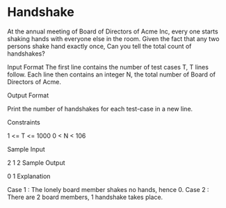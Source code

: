 # Handshake

At the annual meeting of Board of Directors of Acme Inc, every one starts shaking hands with everyone else in the room. Given the fact that any two persons shake hand exactly once, Can you tell the total count of handshakes?

Input Format 
The first line contains the number of test cases T, T lines follow. 
Each line then contains an integer N, the total number of Board of Directors of Acme.

Output Format

Print the number of handshakes for each test-case in a new line.

Constraints

1 <= T <= 1000 
0 < N < 106

Sample Input

2
1
2
Sample Output

0
1
Explanation

Case 1 : The lonely board member shakes no hands, hence 0. 
Case 2 : There are 2 board members, 1 handshake takes place.
